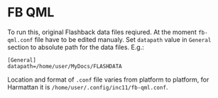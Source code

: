 FB QML
======

To run this, original Flashback data files reqiured. At the moment
`fb-qml.conf` file have to be edited manualy. Set `datapath` value
in `General` section to absolute path for the data files. E.g.:

    [General]
    datapath=/home/user/MyDocs/FLASHDATA

Location and format of `.conf` file varies from platform to platform,
for Harmattan it is `/home/user/.config/inc11/fb-qml.conf`.
